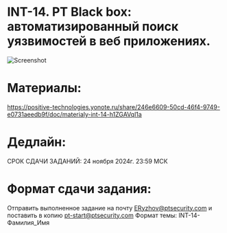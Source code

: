 # INT-14. PT Black box: автоматизированный поиск уязвимостей в веб приложениях.

![Screenshot](https://github.com/Scrocisss/int14/raw/main/int14.png)

# Материалы:

https://positive-technologies.yonote.ru/share/246e6609-50cd-46f4-9749-e0731aeedb9f/doc/materialy-int-14-h1ZGAVql1a

# Дедлайн:

СРОК СДАЧИ ЗАДАНИЙ: 24 ноября 2024г. 23:59 МСК

# Формат сдачи задания:

Отправить выполненное задание на почту ERyzhov@ptsecurity.com и поставить в копию pt-start@ptsecurity.com 
Формат темы: INT-14-Фамилия_Имя
